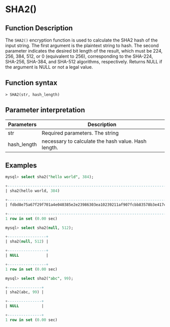 # **SHA2()**

## **Function Description**

The `SHA2()` encryption function is used to calculate the SHA2 hash of the input string. The first argument is the plaintext string to hash. The second parameter indicates the desired bit length of the result, which must be 224, 256, 384, 512, or 0 (equivalent to 256), corresponding to the SHA-224, SHA-256, SHA-384, and SHA-512 algorithms, respectively. Returns NULL if the argument is NULL or not a legal value.

## **Function syntax**

```
> SHA2(str, hash_length)
```

## **Parameter interpretation**

| Parameters | Description |
| -------- | ------------ |
| str | Required parameters. The string |
| hash_length | necessary to calculate the hash value. Hash length. |

## **Examples**

```SQL
mysql> select sha2("hello world", 384);

+--------------------------------------------------------------------------------------------------+
| sha2(hello world, 384)                                                                           |

+--------------------------------------------------------------------------------------------------+
| fdbd8e75a67f29f701a4e040385e2e23986303ea10239211af907fcbb83578b3e417cb71ce646efd0819dd8c088de1bd |

+--------------------------------------------------------------------------------------------------+
1 row in set (0.00 sec)

mysql> select sha2(null, 512);

+-----------------+
| sha2(null, 512) |

+-----------------+
| NULL            |

+-----------------+
1 row in set (0.00 sec)

mysql> select sha2("abc", 99);

+---------------+
| sha2(abc, 99) |

+---------------+
| NULL          |

+---------------+
1 row in set (0.00 sec)
```
